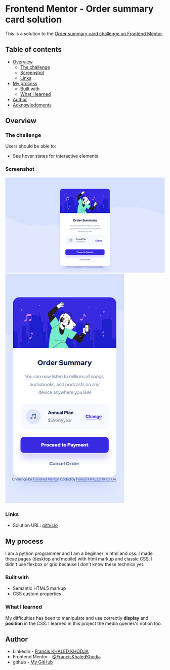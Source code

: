 # Frontend Mentor - Order summary card solution

This is a solution to the [Order summary card challenge on Frontend Mentor](https://www.frontendmentor.io/challenges/order-summary-component-QlPmajDUj). 

## Table of contents

- [Overview](#overview)
  - [The challenge](#the-challenge)
  - [Screenshot](#screenshot)
  - [Links](#links)
- [My process](#my-process)
  - [Built with](#built-with)
  - [What I learned](#what-i-learned)
- [Author](#author)
- [Acknowledgments](#acknowledgments)

## Overview

### The challenge

Users should be able to:

- See hover states for interactive elements

### Screenshot

![screenshot desktop](./screenshots/order-summary-card-desktop.png)
![screenshot desktop](./screenshots/order-summary-card-mobile.png)

### Links

- Solution URL: [githu.io](https://franciskhaledkhodja.github.io/)

## My process

I am a python programmer and I am a beginner in html and css.
I made these pages (desktop and mobile) with html markup and classic CSS. 
I didn't use flexbox or grid because I don't know these technics yet.

### Built with

- Semantic HTML5 markup
- CSS custom properties

### What I learned

My difficulties has been to manipulate and use correctly **display** and **position** in the CSS.
I learned in this project the media queries's notion too.

## Author

- Linkedin - [Francis KHALED KHODJA](https://linkedin.com/in/francis-khaled-khodja-249b69113)
- Frontend Mentor - [@FrancisKhaledKhodja](https://www.frontendmentor.io/profile/FrancisKhaledKhodja)
- github - [My GitHub](https://github.com/FrancisKhaledKhodja)


